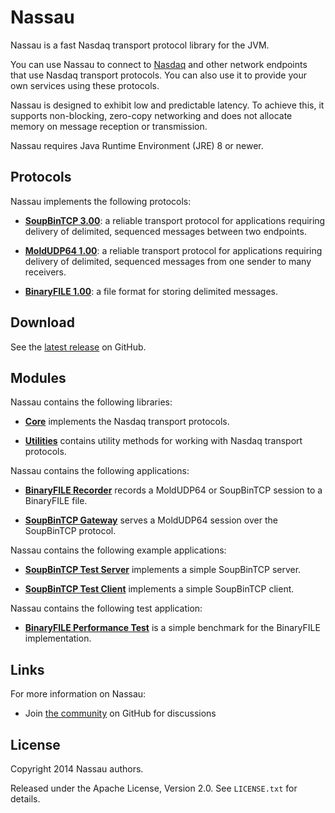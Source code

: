 # Nassau

Nassau is a fast Nasdaq transport protocol library for the JVM.

You can use Nassau to connect to [Nasdaq][] and other network endpoints that
use Nasdaq transport protocols. You can also use it to provide your own
services using these protocols.

  [Nasdaq]: https://www.nasdaq.com

Nassau is designed to exhibit low and predictable latency. To achieve this, it
supports non-blocking, zero-copy networking and does not allocate memory on
message reception or transmission.

Nassau requires Java Runtime Environment (JRE) 8 or newer.

## Protocols

Nassau implements the following protocols:

- [**SoupBinTCP 3.00**][soupbintcp]: a reliable transport protocol for
  applications requiring delivery of delimited, sequenced messages between two
  endpoints.

- [**MoldUDP64 1.00**][moldudp64]: a reliable transport protocol for
  applications requiring delivery of delimited, sequenced messages from one
  sender to many receivers.

- [**BinaryFILE 1.00**][binaryfile]: a file format for storing delimited
  messages.

  [soupbintcp]: https://www.nasdaqtrader.com/content/technicalsupport/specifications/dataproducts/soupbintcp.pdf
  [moldudp64]: https://www.nasdaqtrader.com/content/technicalsupport/specifications/dataproducts/moldudp64.pdf
  [binaryfile]: https://www.nasdaqtrader.com/content/technicalsupport/specifications/dataproducts/binaryfile.pdf

## Download

See the [latest release][] on GitHub.

  [latest release]: https://github.com/paritytrading/nassau/releases/latest

## Modules

Nassau contains the following libraries:

- [**Core**](libraries/core) implements the Nasdaq transport protocols.

- [**Utilities**](libraries/util) contains utility methods for working with
  Nasdaq transport protocols.

Nassau contains the following applications:

- [**BinaryFILE Recorder**](applications/binaryfile-recorder) records a
  MoldUDP64 or SoupBinTCP session to a BinaryFILE file.

- [**SoupBinTCP Gateway**](applications/soupbintcp-gateway) serves a MoldUDP64
  session over the SoupBinTCP protocol.

Nassau contains the following example applications:

- [**SoupBinTCP Test Server**](examples/soupbintcp-server) implements a simple
  SoupBinTCP server.

- [**SoupBinTCP Test Client**](examples/soupbintcp-client) implements a simple
  SoupBinTCP client.

Nassau contains the following test application:

- [**BinaryFILE Performance Test**](tests/binaryfile-perf-test) is a simple
  benchmark for the BinaryFILE implementation.

## Links

For more information on Nassau:

- Join [the community][GitHub Discussions] on GitHub for discussions

  [GitHub Discussions]: https://github.com/paritytrading/nassau/discussions

## License

Copyright 2014 Nassau authors.

Released under the Apache License, Version 2.0. See `LICENSE.txt` for details.
